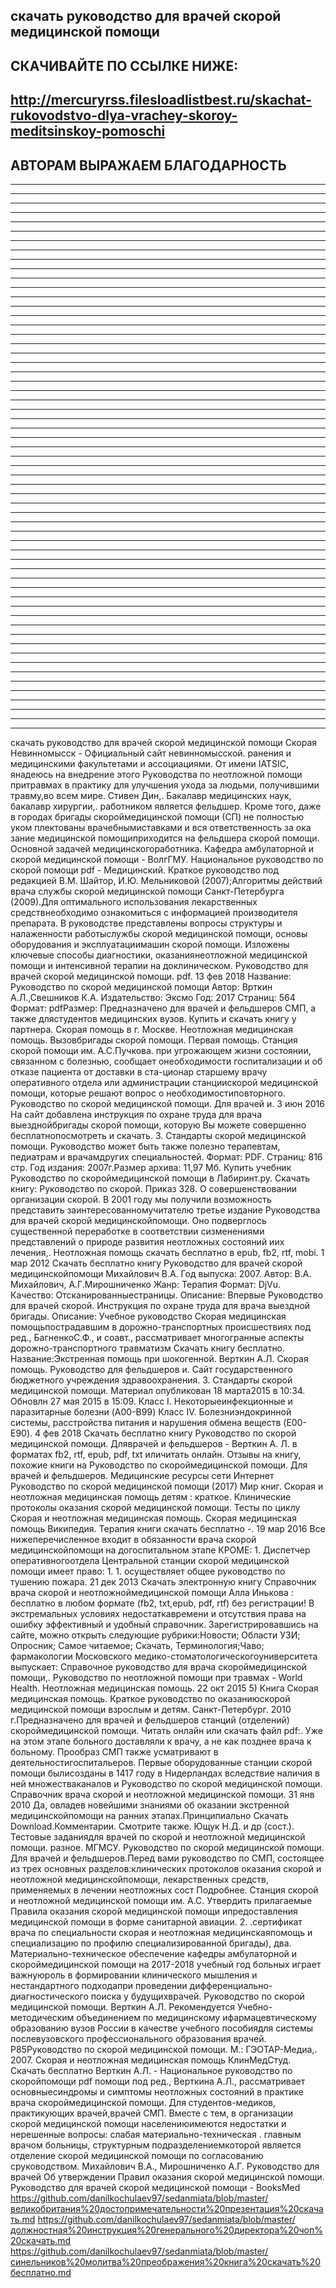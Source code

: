скачать руководство для врачей скорой медицинской помощи
--------------------------------------------------
СКАЧИВАЙТЕ ПО ССЫЛКЕ НИЖЕ:
--------------------------------------------------
http://mercuryrss.filesloadlistbest.ru/skachat-rukovodstvo-dlya-vrachey-skoroy-meditsinskoy-pomoschi
--------------------------------------------------
АВТОРАМ ВЫРАЖАЕМ БЛАГОДАРНОСТЬ
--------------------------------------------------
--------------------------------------------------
--------------------------------------------------
--------------------------------------------------
--------------------------------------------------
--------------------------------------------------
--------------------------------------------------
--------------------------------------------------
--------------------------------------------------
--------------------------------------------------
--------------------------------------------------
--------------------------------------------------
--------------------------------------------------
--------------------------------------------------
--------------------------------------------------
--------------------------------------------------
--------------------------------------------------
--------------------------------------------------
--------------------------------------------------
--------------------------------------------------
--------------------------------------------------
--------------------------------------------------
--------------------------------------------------
--------------------------------------------------
--------------------------------------------------
--------------------------------------------------
--------------------------------------------------
--------------------------------------------------
--------------------------------------------------
--------------------------------------------------
--------------------------------------------------
--------------------------------------------------
--------------------------------------------------
--------------------------------------------------
--------------------------------------------------
--------------------------------------------------
--------------------------------------------------
--------------------------------------------------
--------------------------------------------------
--------------------------------------------------
--------------------------------------------------
--------------------------------------------------
--------------------------------------------------
--------------------------------------------------
--------------------------------------------------
--------------------------------------------------
--------------------------------------------------
--------------------------------------------------
--------------------------------------------------
--------------------------------------------------
--------------------------------------------------
--------------------------------------------------
--------------------------------------------------
--------------------------------------------------
--------------------------------------------------
--------------------------------------------------
--------------------------------------------------
--------------------------------------------------
--------------------------------------------------
--------------------------------------------------
скачать руководство для врачей скорой медицинской помощи Скорая Невинномысск - Официальный сайт невинномысской. ранения и медицинскими факультетами и ассоциациями. От имени IATSIC, янадеюсь на внедрение этого Руководства по неотложной помощи притравмах в практику для улучшения ухода за людьми, получившими травму,во всем мире. Стивен Дин,. Бакалавр медицинских наук, бакалавр хирургии,. работником является фельдшер. Кроме того, даже в городах бригады скороймедицинской помощи (СП) не полностью уком плектованы врачебнымиставками и вся ответственность за ока зание медицинской помощиприходится на фельдшера скорой помощи. Основной задачей медицинскогоработника. Кафедра амбулаторной и скорой медицинской помощи - ВолгГМУ. Национальное руководство по скорой помощи pdf - Медицинский. Краткое руководство под редакцией В.М. Шайтор, И.Ю. Мельниковой (2007);Алгоритмы действий врача службы скорой медицинской помощи Санкт-Петербурга (2009).Для оптимального использования лекарственных средствнеобходимо ознакомиться с информацией производителя препарата. В руководстве представлены вопросы структуры и налаженности работыслужбы скорой медицинской помощи, основы оборудования и эксплуатациимашин скорой помощи. Изложены ключевые способы диагностики, оказаниянеотложной медицинской помощи и интенсивной терапии на доклиническом. Руководство для врачей скорой медицинской помощи. pdf. 13 фев 2018  Название: Руководство по скорой медицинской помощи Автор: Врткин А.Л.,Свешников К.А. Издательство: Эксмо Год: 2017 Страниц: 564 Формат: pdfРазмер:  Предназначено для врачей и фельдшеров СМП, а также длястудентов медицинских вузов.  Купить и скачать книгу у партнера. Скорая помощь в г. Москве. Неотложная медицинская помощь. Вызовбригады скорой помощи. Первая помощь. Станция скорой помощи им. А.С.Пучкова. при угрожающем жизни состоянии, связанном с болезнью, сообщает онеобходимости госпитализации и об отказе пациента от доставки в ста-ционар старшему врачу оперативного отдела или администрации станциискорой медицинской помощи, которые решают вопрос о необходимостиповторного. Руководство по скорой медицинской помощи. Для врачей и. 3 июн 2016  На сайт добавлена инструкция по охране труда для врача выезднойбригады скорой помощи, которую Вы можете совершенно бесплатнопосмотреть и скачать.
3. Стандарты скорой медицинской помощи. Руководство может быть также полезно терапевтам, педиатрам и врачамдругих специальностей. Формат: PDF. Страниц: 816 стр. Год издания: 2007г.Размер архива: 11,97 Мб. Купить учебник Руководство по скороймедицинской помощи в Лабиринт.ру. Скачать книгу: Руководство по скорой. Приказ 328. О совершенствовании организации скорой. В 2001 году мы получили возможность представить заинтересованномучитателю третье издание Руководства для врачей скорой медицинскойпомощи. Оно подверглось существенной переработке в соответствии сизменениями представлений о природе развития неотложных состояний иих лечения,. Неотложная помощь  скачать бесплатно в epub, fb2, rtf, mobi. 1 мар 2012  Скачать бесплатно книгу Руководство для врачей скорой медицинскойпомощи Михайлович В.А. Год выпуска: 2007. Автор: В.А. Михайлович, А.Г.Мирошниченко Жанр: Терапия Формат: DjVu. Качество: Отсканированныестраницы. Описание: Впервые Руководство для врачей скорой. Инструкция по охране труда для врача выездной бригады. Описание: Учебное руководство Скорая медицинская помощьпострадавшим в дорожно-транспортных происшествиях под ред., БагненкоС.Ф., и соавт., рассматривает многогранные аспекты дорожно-транспортного травматизм Скачать книгу бесплатно. Название:Экстренная помощь при шокогенной. Верткин А.Л. Скорая помощь. Руководство для фельдшеров и. Сайт государственного бюджетного учреждения здравоохранения. 3. Стандарты скорой медицинской помощи. Материал опубликован 18 марта2015 в 10:34. Обновлн 27 мая 2015 в 15:09. Класс I. Некоторыеинфекционные и паразитарные болезни (A00-B99)  Класс IV. Болезниэндокринной системы, расстройства питания и нарушения обмена веществ (E00-E90). 4 фев 2018  Скачать бесплатно книгу Руководство по скорой медицинской помощи. Дляврачей и фельдшеров - Верткин А. Л. в форматах fb2, rtf, epub, pdf, txt иличитать онлайн. Отзывы на книгу, похожие книги на Руководство по скороймедицинской помощи. Для врачей и фельдшеров. Медицинские ресурсы сети Интернет
Руководство по скорой медицинской помощи (2017)  Мир книг. Скорая и неотложная медицинская помощь детям : краткое. Клинические протоколы оказания скорой медицинской помощи. Тесты по циклу Скорая и неотложная медицинская помощь. Скорая медицинская помощь  Википедия. Терапия книги скачать бесплатно -. 19 мар 2016  Все нижеперечисленное входит в обязанности врача скорой медицинскойпомощи на догоспитальном этапе КРОМЕ: 1.  Диспетчер оперативногоотдела Центральной станции скорой медицинской помощи имеет право: 1. 1. осуществляет общее руководство по тушению пожара. 21 дек 2013  Скачать электронную книгу Справочник врача скорой и неотложноймедицинской помощи Алла Инькова : бесплатно в любом формате (fb2, txt,epub, pdf, rtf) без регистрации! В экстремальных условиях недостаткавремени и отсутствия права на ошибку эффективный и удобный справочник. Зарегистрировавшись на сайте, можно открыть следующие рубрики:Новости; Области УЗИ; Опросник; Самое читаемое; Скачать, Терминология;Чаво;  фармакологии Московского медико-стоматологическогоуниверситета выпускает: Справочное руководство для врача скороймедицинской помощи,. Руководство по неотложной помощи при травмах - World Health. Неотложная медицинская помощь. 22 окт 2015  5) Книга Скорая медицинская помощь. Краткое руководство по оказаниюскорой медицинской помощи взрослым и детям. Санкт-Петербург. 2010 г.Предназначено для врачей и фельдшеров станций (отделений) скороймедицинской помощи. Читать онлайн или скачать файл pdf:. Уже на этом этапе больного доставляли к врачу, а не как позднее  врача к больному. Прообраз СМП также усматривают в деятельностигоспитальеров. Первые оборудованные станции скорой помощи былисозданы в 1417 году в Нидерландах вследствие наличия в ней множестваканалов и
Руководство по скорой медицинской помощи. Справочник врача скорой и неотложной медицинской помощи. 31 янв 2010  Да, овладев новейшими знаниями об оказании экстренной медицинскойпомощи на ранних этапах.Принципиально  Скачать  Download.Комментарии. Смотрите также. Ющук Н.Д. и др (сост.). Тестовые заданиядля врачей по скорой и неотложной медицинской помощи. разное. МГМСУ. Руководство по скорой медицинской помощи. Для врачей и фельдшеров.Перед вами руководство по СМП, состоящее из трех основных разделов:клинических протоколов оказания скорой и неотложной медицинскойпомощи, лекарственных средств, применяемых в лечении неотложных сост Подробнее. Станция скорой и неотложной медицинской помощи им. А.С. Утвердить прилагаемые Правила оказания скорой медицинской помощи ипредоставления медицинской помощи в форме санитарной авиации. 2. .сертификат врача по специальности скорая и неотложная медицинскаяпомощь и специализацию по профилю специализированной бригады), два. Материально-техническое обеспечение кафедры амбулаторной и скороймедицинской помощи на 2017-2018 учебный год  больных играет важнуюроль в формировании клинического мышления и нестандартного подходапри проведении дифференциально-диагностического поиска у будущихврачей. Руководство по скорой медицинской помощи. Верткин А.Л. Рекомендуется Учебно-методическим объединением по медицинскому ифармацевтическому образованию вузов России в качестве учебного пособиядля системы послевузовского профессионального образования врачей. Р85Руководство по скорой медицинской помощи.  М.: ГЭОТАР-Медиа,. 2007. Скорая и неотложная медицинская помощь  КлинМедСтуд. Скачать бесплатно Верткин А.Л. - Национальное руководство по скоройпомощи pdf  помощи под ред., Верткина А.Л., рассматривает основныесиндромы и симптомы неотложных состояний в практике врача скороймедицинской помощи.  Для студентов-медиков, практикующих врачей,врачей СМП. Вместе с тем, в организации скорой медицинской помощи населениюимеются недостатки и нерешенные вопросы: слабая материально-техническая . главным врачом больницы, структурным подразделениемкоторой является отделение скорой медицинской помощи по согласованию сруководством. Михайлович В.А., Мирошниченко А.Г. Руководство для врачей
Об утверждении Правил оказания скорой медицинской помощи. Руководство для врачей скорой медицинской помощи - BooksMed
https://github.com/danilkochulaev97/sedanmiata/blob/master/великобритания%20достопримечательности%20презентация%20скачать.md
https://github.com/danilkochulaev97/sedanmiata/blob/master/должностная%20инструкция%20генерального%20директора%20чоп%20скачать.md
https://github.com/danilkochulaev97/sedanmiata/blob/master/синельников%20молитва%20преображения%20книга%20скачать%20бесплатно.md